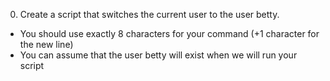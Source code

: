0. Create a script that switches the current user to the user betty.
* You should use exactly 8 characters for your command (+1 character for the new line)
* You can assume that the user betty will exist when we will run your script
